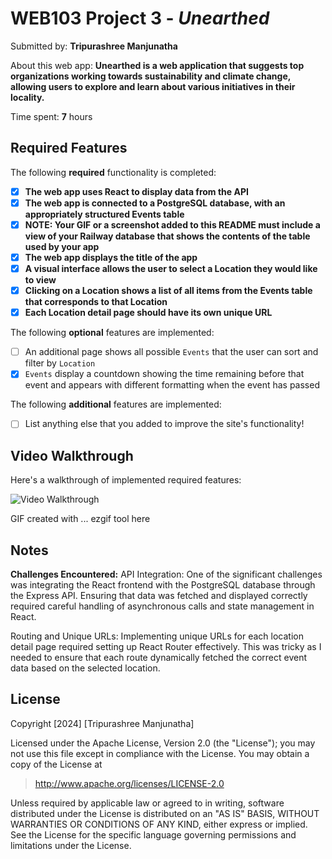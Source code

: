 # WEB103 Project 3 - *Unearthed*

Submitted by: **Tripurashree Manjunatha**

About this web app: **Unearthed is a web application that suggests top organizations working towards sustainability and climate change, allowing users to explore and learn about various initiatives in their locality.**

Time spent: **7** hours

## Required Features

The following **required** functionality is completed:

- [x] **The web app uses React to display data from the API**
- [x] **The web app is connected to a PostgreSQL database, with an appropriately structured Events table**
- [x] **NOTE: Your GIF or a screenshot added to this README must include a view of your Railway database that shows the contents of the table used by your app**
- [x] **The web app displays the title of the app**
- [x] **A visual interface allows the user to select a Location they would like to view**
- [x] **Clicking on a Location shows a list of all items from the Events table that corresponds to that Location**
- [x] **Each Location detail page should have its own unique URL**

The following **optional** features are implemented:

- [ ] An additional page shows all possible `Events` that the user can sort and filter by `Location`
- [x] `Events` display a countdown showing the time remaining before that event and appears with different formatting when the event has passed

The following **additional** features are implemented:

- [ ] List anything else that you added to improve the site's functionality!

## Video Walkthrough

Here's a walkthrough of implemented required features:

<img src='http://i.imgur.com/link/to/your/gif/file.gif' title='Video Walkthrough' width='' alt='Video Walkthrough' />

<!-- Replace this with whatever GIF tool you used! -->
GIF created with ...  ezgif tool here
<!-- Recommended tools:
[Kap](https://getkap.co/) for macOS
[ScreenToGif](https://www.screentogif.com/) for Windows
[peek](https://github.com/phw/peek) for Linux. -->

## Notes

**Challenges Encountered:**
API Integration: One of the significant challenges was integrating the React frontend with the PostgreSQL database through the Express API. Ensuring that data was fetched and displayed correctly required careful handling of asynchronous calls and state management in React.

Routing and Unique URLs: Implementing unique URLs for each location detail page required setting up React Router effectively. This was tricky as I needed to ensure that each route dynamically fetched the correct event data based on the selected location.

## License

Copyright [2024] [Tripurashree Manjunatha]

Licensed under the Apache License, Version 2.0 (the "License"); you may not use this file except in compliance with the License. You may obtain a copy of the License at

> http://www.apache.org/licenses/LICENSE-2.0

Unless required by applicable law or agreed to in writing, software distributed under the License is distributed on an "AS IS" BASIS, WITHOUT WARRANTIES OR CONDITIONS OF ANY KIND, either express or implied. See the License for the specific language governing permissions and limitations under the License.
